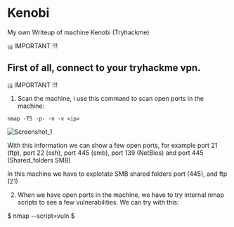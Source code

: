 # Kenobi
My own Writeup of machine Kenobi (Tryhackme)

¡¡¡ IMPORTANT !!!
## First of all, connect to your tryhackme vpn.
¡¡¡ IMPORTANT !!!

1. Scan the machine, i use this command to scan open ports in the machine:

````nmap -T5 -p- -n -v <ip>````
  
![Screenshot_1](https://user-images.githubusercontent.com/80575736/111028536-849d6380-83f7-11eb-8356-e13b67d6fe01.png)

With this information we can show a few open ports, for example port 21 (ftp), port 22 (ssh), port 445 (smb), port 139 (NetBios) and port 445 (Shared_folders SMB)

In this machine we have to explotate SMB shared folders port (445), and ftp (21)

2. When we have open ports in the machine, we have to try internal nmap scripts to see a few vulnerabilities. We can try with this:

$ nmap --script=vuln <ip> 
$ 
